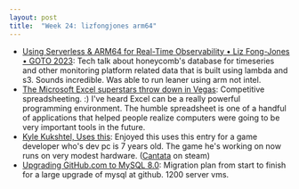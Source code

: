 ```yaml
---
layout: post
title:  "Week 24: lizfongjones arm64"
---
```


* [Using Serverless & ARM64 for Real-Time Observability • Liz Fong-Jones • GOTO 2023](https://www.youtube.com/watch?v=nI15yE2yIoI): Tech talk about honeycomb's database for timeseries and other monitoring platform related data that is built using lambda and s3. Sounds incredible. Was able to run leaner using arm not intel.
* [The Microsoft Excel superstars throw down in Vegas](https://www.theverge.com/c/24133822/microsoft-excel-spreadsheet-competition-championship): Competitive spreadsheeting. :) I've heard Excel can be a really powerful programming environment. The humble spreadsheet is one of a handful of applications that helped people realize computers were going to be very important tools in the future.
* [Kyle Kukshtel, Uses this](https://usesthis.com/interviews/kyle.kukshtel/): Enjoyed this uses this entry for a game developer who's dev pc is 7 years old. The game he's working on now runs on very modest hardware. ([Cantata](https://store.steampowered.com/app/690370/Cantata/) on steam)
* [Upgrading GitHub.com to MySQL 8.0](https://github.blog/2023-12-07-upgrading-github-com-to-mysql-8-0/): Migration plan from start to finish for a large upgrade of mysql at github. 1200 server vms.
